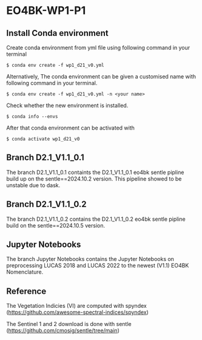# EO4BK-WP1-P1

## Install Conda environment
Create conda environment from yml file using following command in your terminal
```
$ conda env create -f wp1_d21_v0.yml
```
Alternatively, The conda environment can be given a customised name with following command in your terminal. 
```
$ conda env create -f wp1_d21_v0.yml -n <your name>
```
Check whether the new environment is installed.
```
$ conda info --envs
```
After that conda environment can be activated with
```
$ conda activate wp1_d21_v0
```

## Branch D2.1_V1.1_0.1

The branch D2.1_V1.1_0.1 containts the D2.1_V1.1_0.1 eo4bk sentle pipline build up on the sentle==2024.10.2 version. This pipeline showed to be unstable due to dask. 

## Branch D2.1_V1.1_0.2 

The branch D2.1_V1.1_0.2 contains the D2.1_V1.1_0.2 eo4bk sentle pipline build on the sentle==2024.10.5 version. 

## Jupyter Notebooks

The branch Jupyter Notebooks contains the Jupyter Notebooks on preprocessing LUCAS 2018 and LUCAS 2022 to the newest (V1.1) EO4BK Nomenclature. 

## Reference

The Vegetation Indicies (VI) are computed with spyndex (https://github.com/awesome-spectral-indices/spyndex)

The Sentinel 1 and 2 download is done with sentle (https://github.com/cmosig/sentle/tree/main)

